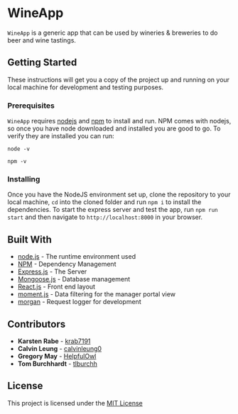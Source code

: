 # WineApp

`WineApp` is a generic app that can be used by wineries & breweries to do beer and wine tastings.

## Getting Started

These instructions will get you a copy of the project up and running on your local machine for development and testing purposes.

### Prerequisites

`WineApp` requires [nodejs](https://nodejs.org/en/download/) and [npm](https://www.npmjs.com/) to install and run. NPM comes with nodejs, so once you have node downloaded and installed you are good to go. To verify they are installed you can run:
```
node -v
```
```
npm -v
```

### Installing

Once you have the NodeJS environment set up, clone the repository to your local machine, `cd` into the cloned folder and run `npm i` to install the dependencies. To start the express server and test the app, run `npm run start` and then navigate to `http://localhost:8000` in your browser.


## Built With

* [node.js](https://nodejs.org/en/) - The runtime environment used
* [NPM](https://www.npmjs.com/) - Dependency Management
* [Express.js](https://expressjs.com/) - The Server
* [Mongoose.js](https://mongoosejs.com/) - Database management
* [React.js](https://reactjs.org/) - Front end layout
* [moment.js](https://momentjs.com/) - Data filtering for the manager portal view
* [morgan](https://github.com/expressjs/morgan) - Request logger for development


## Contributors

* **Karsten Rabe** - [krab7191](https://github.com/krab7191)
* **Calvin Leung** - [calvinleung0](https://github.com/calvinleung0)
* **Gregory May** - [HelpfulOwl](https://github.com/HelpfulOwl)
* **Tom Burchhardt** - [tlburchh](https://github.com/tlburchh)

## License

This project is licensed under the [MIT License](https://opensource.org/licenses/MIT)